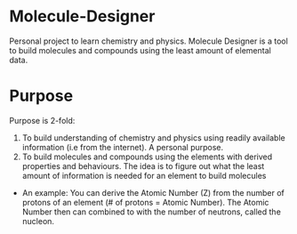 # Molecule-Designer
Personal project to learn chemistry and physics. Molecule Designer is a tool to build molecules and compounds using the least amount of elemental data.

# Purpose
Purpose is 2-fold:
1. To build understanding of chemistry and physics using readily available information (i.e from the internet). A personal purpose.
2. To build molecules and compounds using the elements with derived properties and behaviours. The idea is to figure out what the least amount of information  is needed for an element to build molecules
 - An example: You can derive the Atomic Number (Z) from the number of protons of an element (# of protons = Atomic Number). The Atomic Number then can combined to with the number of neutrons, called the nucleon.
